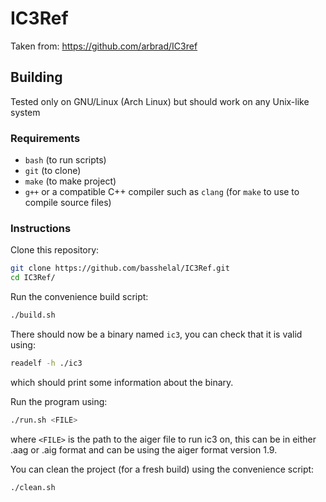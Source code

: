 # IC3Ref

Taken from: https://github.com/arbrad/IC3ref

## Building

Tested only on GNU/Linux (Arch Linux) but should work on any Unix-like system

### Requirements

* `bash` (to run scripts)
* `git` (to clone)
* `make` (to make project)
* `g++` or a compatible C++ compiler such as `clang` (for `make` to use to compile source files)

### Instructions

Clone this repository:
```bash
git clone https://github.com/basshelal/IC3Ref.git
cd IC3Ref/
```

Run the convenience build script:
```bash
./build.sh
```

There should now be a binary named `ic3`, you can check that it is valid using:
```bash
readelf -h ./ic3
```
which should print some information about the binary.

Run the program using:
```bash
./run.sh <FILE>
```
where `<FILE>` is the path to the aiger file to run ic3 on, this can be in either .aag or .aig 
format and can be using the aiger format version 1.9. 

You can clean the project (for a fresh build) using the convenience script:
```bash
./clean.sh
```